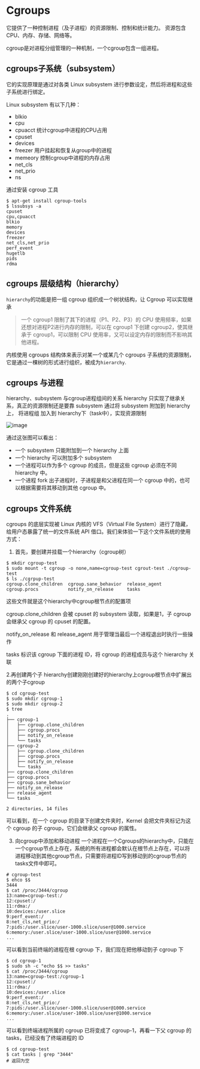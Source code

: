 # Cgroups
它提供了一种控制进程（及子进程）的资源限制、控制和统计能力。
资源包含CPU、内存、存储、网络等。

cgroup是对进程分组管理的一种机制，一个cgroup包含一组进程。

## cgroups子系统（subsystem）
它的实现原理是通过对各类 Linux subsystem 进行参数设定，然后将进程和这些子系统进行绑定。

Linux subsystem 有以下几种：
- blkio
- cpu
- cpuacct 统计cgroup中进程的CPU占用
- cpuset
- devices
- freezer 用户挂起和恢复从group中的进程
- memeory 控制cgroup中进程的内存占用
- net_cls
- net_prio
- ns

通过安装 cgroup 工具
```shell
$ apt-get install cgroup-tools
$ lssubsys -a
cpuset
cpu,cpuacct
blkio
memory
devices
freezer
net_cls,net_prio
perf_event
hugetlb
pids
rdma
```

## cgroups 层级结构（hierarchy）
`hierarchy`的功能是把一组 cgroup 组织成一个树状结构，让 Cgroup 可以实现继承
> 一个 cgroup1 限制了其下的进程（P1、P2、P3）的 CPU 使用频率，如果还想对进程P2进行内存的限制，可以在 cgroup1 下创建 cgroup2，使其继承于 cgroup1，可以限制 CPU 使用率，又可以设定内存的限制而不影响其他进程。

内核使用 cgroups 结构体来表示对某一个或某几个 cgroups 子系统的资源限制，它是通过一棵树的形式进行组织，被成为`hierarchy`.


## cgroups 与进程
hierarchy、subsystem 与cgroup进程组间的关系
hierarchy 只实现了继承关系，真正的资源限制还是要靠 subsystem
通过将 subsystem 附加到 hierarchy上，
将进程组 加入到 hierarchy下（task中），实现资源限制

![image](https://awps-assets.meituan.net/mit-x/blog-images-bundle-2015/3982f44c.png)

通过这张图可以看出：
- 一个 subsystem 只能附加到一个 hierarchy 上面
- 一个 hierarchy 可以附加多个 subsystem
- 一个进程可以作为多个 cgroup 的成员，但是这些 cgroup 必须在不同hierarchy 中。
- 一个进程 fork 出子进程时，子进程是和父进程在同一个 cgroup 中的，也可以根据需要将其移动到其他 cgroup 中。

## cgroups 文件系统
cgroups 的底层实现被 Linux 内核的 VFS（Virtual File System）进行了隐藏，给用户态暴露了统一的文件系统 API 借口。我们来体验一下这个文件系统的使用方式：

1. 首先，要创建并挂载一个hierarchy（cgroup树） 
```shell
$ mkdir cgroup-test
$ sudo mount -t cgroup -o none,name=cgroup-test cgrout-test ./cgroup-test
$ ls ./cgrpup-test
cgroup.clone_children  cgroup.sane_behavior  release_agent
cgroup.procs           notify_on_release     tasks
```
这些文件就是这个hierarchy中cgroup根节点的配置项

cgroup.clone_children 会被 cpuset 的 subsystem 读取，如果是1，子 cgroup 会继承父 cgroup 的 cpuset 的配置。

notify_on_release 和 release_agent 用于管理当最后一个进程退出时执行一些操作

tasks 标识该 cgroup 下面的进程 ID，将 cgroup 的进程成员与这个 hierarchy 关联

2.再创建两个子 hierarchy创建刚刚创建好的hierarchy上cgroup根节点中扩展出的两个子cgroup
```shell
$ cd cgroup-test
$ sudo mkdir cgroup-1
$ sudo mkdir cgroup-2
$ tree
.
├── cgroup-1
│   ├── cgroup.clone_children
│   ├── cgroup.procs
│   ├── notify_on_release
│   └── tasks
├── cgroup-2
│   ├── cgroup.clone_children
│   ├── cgroup.procs
│   ├── notify_on_release
│   └── tasks
├── cgroup.clone_children
├── cgroup.procs
├── cgroup.sane_behavior
├── notify_on_release
├── release_agent
└── tasks

2 directories, 14 files
```
可以看到，在一个 cgroup 的目录下创建文件夹时，Kernel 会把文件夹标记为这个 cgroup 的子 cgroup，它们会继承父 cgroup 的属性。

3. 向cgroup中添加和移动进程
一个进程在一个Cgroups的hierarchy中，只能在一个cgroup节点上存在，系统的所有进程都会默认在根节点上存在，可以将进程移动到其他cgroup节点，只需要将进程ID写到移动到的cgroup节点的tasks文件中即可。
```shell
# cgroup-test
$ ehco $$
3444
$ cat /proc/3444/cgroup 
13:name=cgroup-test:/
12:cpuset:/
11:rdma:/
10:devices:/user.slice
9:perf_event:/
8:net_cls,net_prio:/
7:pids:/user.slice/user-1000.slice/user@1000.service
6:memory:/user.slice/user-1000.slice/user@1000.service
...
```
可以看到当前终端的进程在根 cgroup 下，我们现在把他移动到子 cgroup 下
```shell
$ cd cgroup-1
$ sudo sh -c "echo $$ >> tasks"
$ cat /proc/3444/cgroup
13:name=cgroup-test:/cgroup-1
12:cpuset:/
11:rdma:/
10:devices:/user.slice
9:perf_event:/
8:net_cls,net_prio:/
7:pids:/user.slice/user-1000.slice/user@1000.service
6:memory:/user.slice/user-1000.slice/user@1000.service
...
```
可以看到终端进程所属的 cgroup 已将变成了 cgroup-1，再看一下父 cgroup 的tasks，已经没有了终端进程的 ID
```shell
$ cd cgroup-test
$ cat tasks | grep "3444"
# 返回为空
```